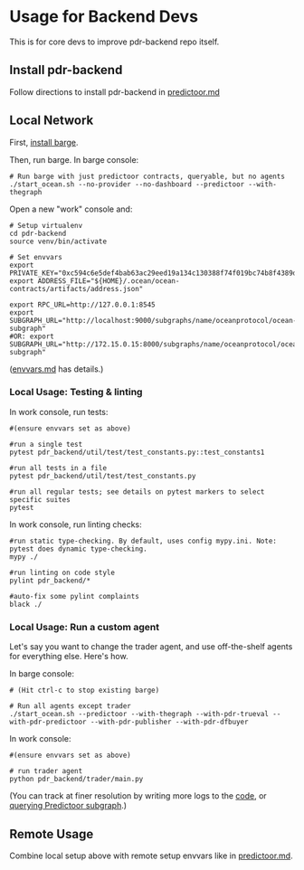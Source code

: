 <!--
Copyright 2023 Ocean Protocol Foundation
SPDX-License-Identifier: Apache-2.0
-->

# Usage for Backend Devs

This is for core devs to improve pdr-backend repo itself.

## Install pdr-backend

Follow directions to install pdr-backend in [predictoor.md](predictoor.md)

## Local Network

First, [install barge](barge.md#install-barge).

Then, run barge. In barge console:
```console
# Run barge with just predictoor contracts, queryable, but no agents
./start_ocean.sh --no-provider --no-dashboard --predictoor --with-thegraph
```

Open a new "work" console and:
```console
# Setup virtualenv
cd pdr-backend
source venv/bin/activate

# Set envvars
export PRIVATE_KEY="0xc594c6e5def4bab63ac29eed19a134c130388f74f019bc74b8f4389df2837a58"
export ADDRESS_FILE="${HOME}/.ocean/ocean-contracts/artifacts/address.json"

export RPC_URL=http://127.0.0.1:8545
export SUBGRAPH_URL="http://localhost:9000/subgraphs/name/oceanprotocol/ocean-subgraph"
#OR: export SUBGRAPH_URL="http://172.15.0.15:8000/subgraphs/name/oceanprotocol/ocean-subgraph"
```

([envvars.md](envvars.md) has details.)

### Local Usage: Testing & linting

In work console, run tests:
```console
#(ensure envvars set as above)

#run a single test
pytest pdr_backend/util/test/test_constants.py::test_constants1

#run all tests in a file
pytest pdr_backend/util/test/test_constants.py

#run all regular tests; see details on pytest markers to select specific suites
pytest
```

In work console, run linting checks:
```console
#run static type-checking. By default, uses config mypy.ini. Note: pytest does dynamic type-checking.
mypy ./

#run linting on code style
pylint pdr_backend/*

#auto-fix some pylint complaints
black ./
```

### Local Usage: Run a custom agent

Let's say you want to change the trader agent, and use off-the-shelf agents for everything else. Here's how.

In barge console:
```console
# (Hit ctrl-c to stop existing barge)

# Run all agents except trader
./start_ocean.sh --predictoor --with-thegraph --with-pdr-trueval --with-pdr-predictoor --with-pdr-publisher --with-pdr-dfbuyer
```

In work console:
```console
#(ensure envvars set as above)

# run trader agent
python pdr_backend/trader/main.py
```

(You can track at finer resolution by writing more logs to the [code](../pdr_backend/predictoor/approach3/predictoor_agent3.py), or [querying Predictoor subgraph](subgraph.md).)

## Remote Usage

Combine local setup above with remote setup envvars like in [predictoor.md](predictoor.md).
